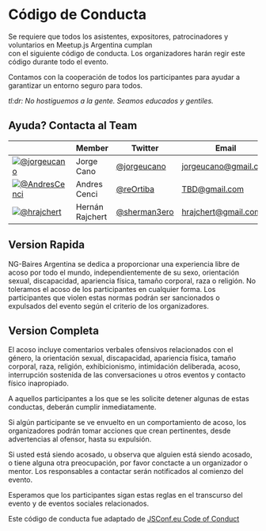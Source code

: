 # Código de Conducta

Se requiere que todos los asistentes, expositores, patrocinadores y voluntarios en Meetup.js Argentina cumplan  
con el siguiente código de conducta. Los organizadores harán regir este código durante todo el evento.

Contamos con la cooperación de todos los participantes para ayudar a garantizar un entorno seguro para todos.

*tl:dr: No hostiguemos a la gente. Seamos educados y gentiles.*

## Ayuda? Contacta al Team

​   | Member           | Twitter                                 | Email
----|------------------|-----------------------------------------|-------------------
[![@jorgeucano](https://avatars3.githubusercontent.com/u/5982204?v=3&s=40)](https://github.com/jorgeucano) | Jorge Cano | [@jorgeucano](https://twitter.com/jorgeucano) | jorgeucano@gmail.com
[![@AndresCenci](https://avatars0.githubusercontent.com/u/6705070?s=96&v=4)](https://github.com/AndresCenci) | Andres Cenci | [@reOrtiba](https://twitter.com/reOrtiba) | TBD@gmail.com
[![@hrajchert](https://avatars0.githubusercontent.com/u/2634059?s=64&v=4)](https://github.com/hrajchert) | Hernán Rajchert | [@sherman3ero](https://twitter.com/sherman3ero) | hrajchert@gmail.com

## Version Rapida

NG-Baires Argentina se dedica a proporcionar una experiencia libre de acoso por todo el mundo, independientemente de su sexo, orientación sexual, discapacidad, apariencia física, tamaño corporal, raza o religión. No toleramos el acoso de los participantes en cualquier forma. Los participantes que violen estas normas podrán ser sancionados o expulsados del evento según el criterio de los organizadores.

## Version Completa

El acoso incluye comentarios verbales ofensivos relacionados con el género, la orientación sexual, discapacidad, apariencia física, tamaño corporal, raza, religión, exhibicionismo, intimidación deliberada, acoso, interrupción sostenida de las conversaciones u otros eventos y contacto físico inapropiado.

A aquellos participantes a los que se les solicite detener algunas de estas conductas, deberán cumplir inmediatamente.

Si algún participante se ve envuelto en un comportamiento de acoso, los organizadores podrán tomar acciones que crean pertinentes, desde advertencias al ofensor, hasta su expulsión.

Si usted está siendo acosado, u observa que alguien está siendo acosado, o tiene alguna otra preocupación, por favor conctacte a un organizador o mentor. Los responsables a contactar serán notificados al comienzo del evento.

Esperamos que los participantes sigan estas reglas en el transcurso del evento y de eventos sociales relacionados.

Este código de conducta fue adaptado de [JSConf.eu Code of Conduct]( http://2014.jsconf.eu/code-of-conduct.html)